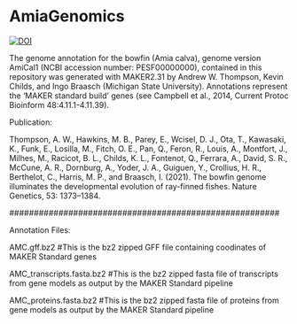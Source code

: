 # AmiaGenomics
[![DOI](https://zenodo.org/badge/376894223.svg)](https://zenodo.org/badge/latestdoi/376894223)

The genome annotation for the bowfin (Amia calva), genome version AmiCal1 (NCBI accession number: PESF00000000), contained in this repository was generated with MAKER2.31 by Andrew W. Thompson, Kevin Childs, and Ingo Braasch (Michigan State University). Annotations represent the ‘MAKER standard build’ genes (see Campbell et al., 2014, Current Protoc Bioinform 48:4.11.1-4.11.39).


Publication:

Thompson, A. W., Hawkins, M. B., Parey, E., Wcisel, D. J., Ota, T., Kawasaki, K., Funk, E., Losilla, M., Fitch, O. E., Pan, Q., Feron, R., Louis, A., Montfort, J., Milhes, M., Racicot, B. L., Childs, K. L., Fontenot, Q., Ferrara, A., David, S. R., McCune, A. R., Dornburg, A., Yoder, J. A., Guiguen, Y., Crollius, H. R., Berthelot, C., Harris, M. P., and Braasch, I. (2021). The bowfin genome illuminates the developmental evolution of ray-finned fishes. Nature Genetics, 53: 1373–1384.

#######################################################

Annotation Files:

AMC.gff.bz2                   #This is the bz2 zipped GFF file containing coodinates of MAKER Standard genes

AMC_transcripts.fasta.bz2     #This is the bz2 zipped fasta file of transcripts from gene models as output by the MAKER Standard pipeline

AMC_proteins.fasta.bz2        #This is the bz2 zipped fasta file of proteins from gene models as output by the MAKER Standard pipeline

